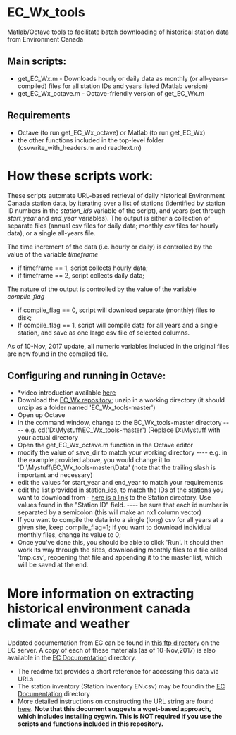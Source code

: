 # EC_Wx_tools
Matlab/Octave tools to facilitate batch downloading of historical station data from Environment Canada

## Main scripts:
- get_EC_Wx.m - Downloads hourly or daily data as monthly (or all-years-compiled) files for all station IDs and years listed (Matlab version)
- get_EC_Wx_octave.m - Octave-friendly version of get_EC_Wx.m

## Requirements
- Octave (to run get_EC_Wx_octave) or Matlab (to run get_EC_Wx) 
- the other functions included in the top-level folder (csvwrite_with_headers.m and readtext.m)

# How these scripts work: 

These scripts automate URL-based retrieval of daily historical Environment Canada station data, by iterating over a list of stations (identified by station ID numbers in the *station_ids* variable of the script), and years (set through *start_year* and *end_year* variables). The output is either a collection of separate files (annual csv files for daily data; monthly csv files for hourly data), or a single all-years file. 

The time increment of the data (i.e. hourly or daily) is controlled by the value of the variable *timeframe*
- if timeframe == 1, script collects hourly data;
- if timeframe == 2, script collects daily data;

The nature of the output is controlled by the value of the variable *compile_flag*
- if compile_flag == 0, script will download separate (monthly) files to disk; 
- If compile_flag == 1, script will compile data for all years and a single station, and save as one large csv file of selected columns.

As of 10-Nov, 2017 update, all numeric variables included in the original files are now found in the compiled file.

## Configuring and running in Octave:
- *video introduction available [here](https://youtu.be/m82-pJdtrHk)
- Download the [EC_Wx repository](https://github.com/jasonbrodeur/EC_Wx_tools/archive/master.zip); unzip in a working directory (it should unzip as a folder named 'EC_Wx_tools-master')
- Open up Octave 
- in the command window, change to the EC_Wx_tools-master directory 
---- e.g. cd('D:\Mystuff\EC_Wx_tools-master') (Replace D:\Mystuff with your actual directory
- Open the get_EC_Wx_octave.m function in the Octave editor
- modify the value of save_dir to match your working directory
---- e.g. in the example provided above, you would change it to 'D:\Mystuff\EC_Wx_tools-master\Data\' (note that the trailing slash is important and necessary)
- edit the values for start_year and end_year to match your requirements 
- edit the list provided in station_ids, to match the IDs of the stations you want to download from - [here is a link](https://github.com/jasonbrodeur/EC_Wx_tools/tree/master/EC%20Documentation) to the Station directory. Use values found in the "Station ID" field.
---- be sure that each id number is separated by a semicolon (this will make an nx1 column vector)
- If you want to compile the data into a single (long) csv for all years at a given site, keep compile_flag=1; If you want to download individual monthly files, change its value to 0; 
- Once you've done this, you should be able to click 'Run'. It should then work its way through the sites, downloading monthly files to a file called 'tmp.csv', reopening that file and appending it to the master list, which will be saved at the end. 


# More information on extracting historical environment canada climate and weather
Updated documentation from EC can be found in [this ftp directory](ftp://ftp.tor.ec.gc.ca/Pub/Get_More_Data_Plus_de_donnees/) on the EC server. A copy of each of these materials (as of 10-Nov,2017) is also available in the [EC Documentation](https://github.com/jasonbrodeur/EC_Wx_tools/tree/master/EC%20Documentation) directory.
- The readme.txt provides a short reference for accessing this data via URLs
- The station inventory (Station Inventory EN.csv) may be foundin the [EC Documentation](https://github.com/jasonbrodeur/EC_Wx_tools/tree/master/EC%20Documentation) directory
- More detailed instructions on constructing the URL string are found [here](https://github.com/jasonbrodeur/EC_Wx_tools/tree/master/EC%20Documentation). 
**Note that this document suggests a wget-based approach, which includes installing cygwin. This is NOT required if you use the scripts and functions included in this repository.**
